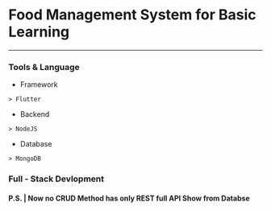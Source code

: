 # Food Management System for Basic Learning 

<hr>




### Tools & Language

 - Framework
```
> Flutter
```
 - Backend
```
> NodeJS
```
 - Database
```
> MongoDB
```


### Full - Stack Devlopment
#### P.S. | Now no CRUD Method has only REST full API Show from Databse





